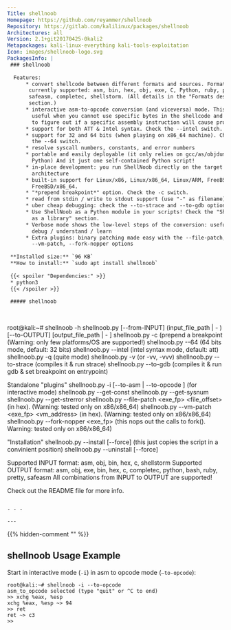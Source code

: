 ```yaml
---
Title: shellnoob
Homepage: https://github.com/reyammer/shellnoob
Repository: https://gitlab.com/kalilinux/packages/shellnoob
Architectures: all
Version: 2.1+git20170425-0kali2
Metapackages: kali-linux-everything kali-tools-exploitation 
Icon: images/shellnoob-logo.svg
PackagesInfo: |
 ### shellnoob
 
  Features:
      * convert shellcode between different formats and sources. Formats
       currently supported: asm, bin, hex, obj, exe, C, Python, ruby, pretty,
       safeasm, completec, shellstorm. (All details in the "Formats description"
       section.)
      * interactive asm-to-opcode conversion (and viceversa) mode. This is
        useful when you cannot use specific bytes in the shellcode and you want
        to figure out if a specific assembly instruction will cause problems.
      * support for both ATT & Intel syntax. Check the --intel switch.
      * support for 32 and 64 bits (when playing on x86_64 machine). Check
        the --64 switch.
      * resolve syscall numbers, constants, and error numbers
      * portable and easily deployable (it only relies on gcc/as/objdump and
        Python) And it just one self-contained Python script!
      * in-place development: you run ShellNoob directly on the target
        architecture
      * built-in support for Linux/x86, Linux/x86_64, Linux/ARM, FreeBSD/x86,
        FreeBSD/x86_64.
      * "*prepend breakpoint*" option. Check the -c switch.
      * read from stdin / write to stdout support (use "-" as filename)
      * uber cheap debugging: check the --to-strace and --to-gdb option!
      * Use ShellNoob as a Python module in your scripts! Check the "ShellNoob
        as a library" section.
      * Verbose mode shows the low-level steps of the conversion: useful to
        debug / understand / learn
      * Extra plugins: binary patching made easy with the --file-patch,
        --vm-patch, --fork-nopper options
 
 **Installed size:** `96 KB`  
 **How to install:** `sudo apt install shellnoob`  
 
 {{< spoiler "Dependencies:" >}}
 * python3
 {{< /spoiler >}}
 
 ##### shellnoob
 
 
 ```
 root@kali:~# shellnoob -h
 shellnoob.py [--from-INPUT] (input_file_path | - ) [--to-OUTPUT] [output_file_path | - ]
 shellnoob.py -c (prepend a breakpoint (Warning: only few platforms/OS are supported!)
 shellnoob.py --64 (64 bits mode, default: 32 bits)
 shellnoob.py --intel (intel syntax mode, default: att)
 shellnoob.py -q (quite mode)
 shellnoob.py -v (or -vv, -vvv)
 shellnoob.py --to-strace (compiles it & run strace)
 shellnoob.py --to-gdb (compiles it & run gdb & set breakpoint on entrypoint)
 
 Standalone "plugins"
 shellnoob.py -i [--to-asm | --to-opcode ] (for interactive mode)
 shellnoob.py --get-const <const>
 shellnoob.py --get-sysnum <sysnum>
 shellnoob.py --get-strerror <errno>
 shellnoob.py --file-patch <exe_fp> <file_offset> <data> (in hex). (Warning: tested only on x86/x86_64)
 shellnoob.py --vm-patch <exe_fp> <vm_address> <data> (in hex). (Warning: tested only on x86/x86_64)
 shellnoob.py --fork-nopper <exe_fp> (this nops out the calls to fork(). Warning: tested only on x86/x86_64)
 
 "Installation"
 shellnoob.py --install [--force] (this just copies the script in a convinient position)
 shellnoob.py --uninstall [--force]
 
 Supported INPUT format: asm, obj, bin, hex, c, shellstorm
 Supported OUTPUT format: asm, obj, exe, bin, hex, c, completec, python, bash, ruby, pretty, safeasm
 All combinations from INPUT to OUTPUT are supported!
 
 Check out the README file for more info.
 ```
 
 - - -
 
---
```

{{% hidden-comment "<!--Do not edit anything above this line-->" %}}

## shellnoob Usage Example

Start in interactive mode (`-i`) in asm to opcode mode (`–to-opcode`):

```
root@kali:~# shellnoob -i --to-opcode
asm_to_opcode selected (type "quit" or ^C to end)
>> xchg %eax, %esp
xchg %eax, %esp ~> 94
>> ret
ret ~> c3
>>
```
